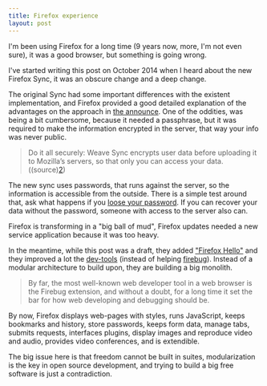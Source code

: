 ```yaml
---
title: Firefox experience
layout: post
---
```


I'm been using Firefox for a long time (9 years now, more, I'm not even sure), 
it was a good browser, but something is going wrong.

I've started writing this post on October 2014 when I heard about the new 
Firefox Sync, it was an obscure change and a deep change.

The original Sync had some important differences with the existent 
implementation, and Firefox provided a good detailed explanation of the 
advantages on the approach in [the announce][1]. One of the oddities, was being 
a bit cumbersome, because it needed a passphrase, but it was required to make 
the information encrypted in the server, that way your info was never public.

> Do it all securely: Weave Sync encrypts user data before uploading it to 
Mozilla’s servers, so that only you can access your data. ((source)[2])

The new sync uses passwords, that runs against the server, so the information 
is accessible from the outside. There is a simple test around that, ask what 
happens if you [loose your password][3]. If you can recover your data without 
the password, someone with access to the server also can.

Firefox is transforming in a "big ball of mud", Firefox updates needed a new 
service application because it was too heavy.

In the meantime, while this post was a draft, they added ["Firefox Hello"][4] 
and they improved a lot the [dev-tools][6] (instead of helping [firebug][5]). 
Instead of a modular architecture to build upon, they are building a big 
monolith.

> By far, the most well-known web developer tool in a web browser is the 
Firebug extension, and without a doubt, for a long time it set the bar for how 
web developing and debugging should be.

By now, Firefox displays web-pages with styles, runs JavaScript, keeps 
bookmarks and history, store passwords, keeps form data, manage tabs, submits 
requests, interfaces plugins, display images and reproduce video and audio, 
provides video conferences, and is extendible.

The big issue here is that freedom cannot be built in suites, modularization is 
the key in open source development, and trying to build a big free software is 
just a contradiction. 

 [1]: https://blog.mozilla.org/labs/2007/12/introducing-weave/
 [2]: https://blog.mozilla.org/labs/2009/07/weave-0-5-released/
 [3]: https://support.mozilla.org/en-US/kb/ive-lost-my-firefox-sync-account-information#w_iaove-forgotten-my-sync-password-ae-how-do-i-reset-it_2
 [4]: https://www.mozilla.org/en-US/firefox/hello/
 [5]: https://blog.getfirebug.com/2014/11/10/firebug-3-next-generation-of-firebug/
 [6]: https://hacks.mozilla.org/2011/11/firefox-tons-of-tools-for-web-developers/
